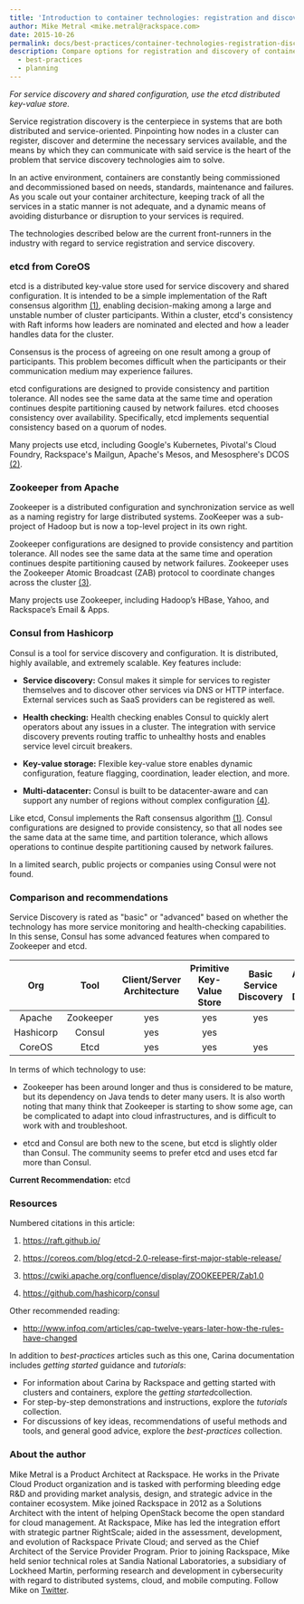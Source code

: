 ```yaml
---
title: 'Introduction to container technologies: registration and discovery of container services'
author: Mike Metral <mike.metral@rackspace.com>
date: 2015-10-26
permalink: docs/best-practices/container-technologies-registration-discover/
description: Compare options for registration and discovery of container services
  - best-practices
  - planning
---
```


*For service discovery and shared configuration, use the etcd distributed key-value store.*

Service registration discovery is the centerpiece in systems that are
both distributed and service-oriented. Pinpointing how nodes in a cluster
can register, discover and determine the necessary services available,
and the means by which they can communicate with said service is the
heart of the problem that service discovery technologies aim to solve.

In an active environment, containers are constantly being commissioned
and decommissioned based on needs, standards, maintenance and failures.
As you scale out your container architecture, keeping track of all the
services in a static manner
is not adequate, and a dynamic means of avoiding disturbance or
disruption to your services is required.

The technologies described below are the current front-runners in the
industry with regard to service registration and service
discovery.

### etcd from CoreOS

etcd is a distributed key-value store used for service discovery and shared
configuration. It is intended to be a simple implementation of the Raft
consensus algorithm [(1)](#resources), enabling decision-making among a large and unstable number of cluster participants. Within a cluster, etcd's consistency with Raft informs how leaders are nominated and elected and how a leader handles data for the cluster.

Consensus is the process of agreeing on one result among a group of participants. This problem becomes difficult when the participants or their communication medium may experience failures.

etcd configurations are designed to provide consistency and partition tolerance. All nodes see the same data at the same time and operation continues despite partitioning caused by network failures.
etcd chooses consistency over availability. Specifically, etcd implements
sequential consistency based on a quorum of nodes.

Many projects use etcd, including Google's Kubernetes, Pivotal's Cloud
Foundry, Rackspace's Mailgun, Apache's Mesos, and Mesosphere's DCOS [(2)](#resources).

### Zookeeper from Apache

Zookeeper is a distributed configuration and synchronization service
as well as a naming registry for large distributed systems. ZooKeeper was a
sub-project of Hadoop but is now a top-level project in its own right.

Zookeeper configurations are designed to provide consistency and partition tolerance. All nodes see the same data at the same time and operation continues despite partitioning caused by network failures.
Zookeeper uses the Zookeeper Atomic Broadcast (ZAB) protocol to coordinate changes across the
cluster [(3)](#resources).

Many projects use Zookeeper, including Hadoop’s HBase, Yahoo, and
Rackspace’s Email & Apps.

### Consul from Hashicorp

Consul is a tool for service discovery and configuration. It is distributed,
highly available, and extremely scalable. Key features include:

- **Service discovery:** Consul makes it simple for services to
  register themselves and to discover other services via DNS or HTTP
  interface. External services such as SaaS providers can be
  registered as well.

- **Health checking:** Health checking enables Consul to quickly
  alert operators about any issues in a cluster. The integration with
  service discovery prevents routing traffic to unhealthy hosts and
  enables service level circuit breakers.

- **Key-value storage:** Flexible key-value store enables
  dynamic configuration, feature flagging, coordination, leader
  election, and more.

- **Multi-datacenter:** Consul is built to be datacenter-aware
  and can support any number of regions without complex
  configuration [(4)](#resources).

Like etcd, Consul implements the Raft consensus algorithm [(1)](#resources).
Consul configurations are designed to provide consistency, so that all nodes see the same data at the same time, and partition tolerance, which allows operations to continue despite partitioning caused by network failures.

In a limited search, public projects or companies using Consul were not found.

### Comparison and recommendations

Service Discovery is rated as "basic" or "advanced" based on whether the technology has more service monitoring and health-checking capabilities. In this sense, Consul has some advanced features when compared to Zookeeper and etcd.

<table>
 <thead>
  <tr>
   <th>Org</th>
   <th>Tool</th>
   <th>Client/Server Architecture</th>
   <th>Primitive Key-Value Store</th>
   <th>Basic Service Discovery</th>
   <th>Advanced Service Discovery</th>
   <th>Consistency</th>
   <th>Language</th>
  </tr>
 </thead>
 <tbody style="text-align: center;">
  <tr>
   <td>Apache</td>
   <td>Zookeeper</td>
   <td class="table-cell-green">yes</td>
   <td class="table-cell-green">yes</td>
   <td class="table-cell-green">yes</td>
   <td></td>
   <td class="table-cell-green">yes</td>
   <td>Java</td>
  </tr>
  <tr>
   <td>Hashicorp</td>
   <td>Consul</td>
   <td class="table-cell-green">yes</td>
   <td class="table-cell-green">yes</td>
   <td></td>
   <td class="table-cell-green">yes</td>
   <td class="table-cell-green">yes</td>
   <td>Go</td>
  </tr>
  <tr>
   <td>CoreOS</td>
   <td>Etcd</td>
   <td class="table-cell-green">yes</td>
   <td class="table-cell-green">yes</td>
   <td class="table-cell-green">yes</td>
   <td></td>
   <td class="table-cell-green">yes</td>
   <td>Go</td>
  </tr>
 </tbody>
</table>

In terms of which technology to use:

- Zookeeper has been around longer and thus is considered to be mature,
  but its dependency on Java tends to deter many users. It
  is also worth noting that many think that Zookeeper is starting to show some
  age, can be complicated to adapt into cloud infrastructures, and is difficult to work with
  and troubleshoot.

- etcd and Consul are both new to the scene, but etcd is slightly older
  than Consul. The community seems to prefer etcd and uses etcd far more than Consul.

**Current Recommendation:** etcd

<a name="resources"></a>
### Resources

Numbered citations in this article:

1. <https://raft.github.io/>

2. <https://coreos.com/blog/etcd-2.0-release-first-major-stable-release/>

3. <https://cwiki.apache.org/confluence/display/ZOOKEEPER/Zab1.0>

4. <https://github.com/hashicorp/consul>

Other recommended reading:

- <http://www.infoq.com/articles/cap-twelve-years-later-how-the-rules-have-changed>

In addition to *best-practices* articles such as this one,
Carina documentation includes *getting started* guidance and *tutorials*:

* For information about Carina by Rackspace and getting started
  with clusters and containers, explore the *​getting started​* collection.
* For step-by-step demonstrations and instructions, explore the *tutorials* collection.
* For discussions of key ideas, recommendations of useful methods and tools, and
  general good advice, explore the *best-practices* collection.

### About the author

Mike Metral is a Product Architect at Rackspace. He works in the Private Cloud Product organization and is tasked with performing bleeding edge R&D and providing market analysis, design, and strategic advice in the container ecosystem. Mike joined Rackspace in 2012 as a Solutions Architect with the intent of helping OpenStack become the open standard for cloud management. At Rackspace, Mike has led the integration effort with strategic partner RightScale; aided in the assessment, development, and evolution of Rackspace Private Cloud; and served as the Chief Architect of the Service Provider Program. Prior to joining Rackspace, Mike held senior technical roles at Sandia National Laboratories, a subsidiary of Lockheed Martin, performing research and development in cybersecurity with regard to distributed systems, cloud, and mobile computing. Follow Mike on [Twitter](https://twitter.com/mikemetral).
